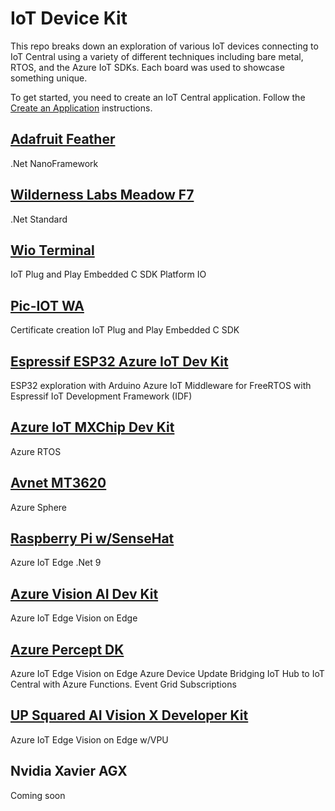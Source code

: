 # IoT Device Kit

This repo breaks down an exploration of various IoT devices connecting to IoT Central using a variety of different techniques including bare metal, RTOS, and the Azure IoT SDKs.  Each board was used to showcase something unique.

To get started, you need to create an IoT Central application.  Follow the [Create an Application](https://docs.microsoft.com/azure/iot-central/core/howto-create-iot-central-application#azure-iot-central-site) instructions.

## [Adafruit Feather](/Adafruit%20Feather/readme.md)

.Net NanoFramework

## [Wilderness Labs Meadow F7](/Meadow/readme.md)

.Net Standard

## [Wio Terminal](/WioTerminal/readme.md)

IoT Plug and Play
Embedded C SDK
Platform IO

## [Pic-IOT WA](/Pic/readme.md)

Certificate creation
IoT Plug and Play
Embedded C SDK

## [Espressif ESP32 Azure IoT Dev Kit](/ESP32IoTDevKit/readme.md)

ESP32 exploration with Arduino
Azure IoT Middleware for FreeRTOS with Espressif IoT Development Framework (IDF)

## [Azure IoT MXChip Dev Kit](/mxchip/readme.md)

Azure RTOS

## [Avnet MT3620](/Avnet%20MT3620/readme.md)

Azure Sphere

## [Raspberry Pi w/SenseHat](/RaspberryPi/readme.md)

Azure IoT Edge
.Net 9

## [Azure Vision AI Dev Kit](/VisionAIDevKit/readme.md)

Azure IoT Edge
Vision on Edge

## [Azure Percept DK](/Percept/readme.md)

Azure IoT Edge
Vision on Edge
Azure Device Update
Bridging IoT Hub to IoT Central with Azure Functions.
Event Grid Subscriptions

## [UP Squared AI Vision X Developer Kit](/UpBoard/readme.md)

Azure IoT Edge
Vision on Edge w/VPU

## Nvidia Xavier AGX

Coming soon
